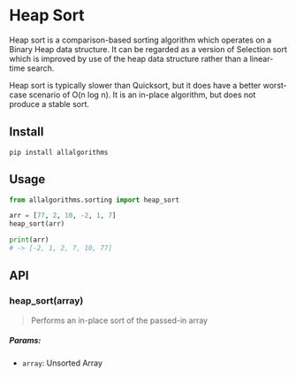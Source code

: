 # Heap Sort

Heap sort is a comparison-based sorting algorithm which operates on a Binary Heap data structure. It can be regarded as a version of Selection sort which is improved by use of the heap data structure rather than a linear-time search.

Heap sort is typically slower than Quicksort, but it does have a better worst-case scenario of O(n log n).  It is an in-place algorithm, but does not produce a stable sort.

## Install

```
pip install allalgorithms
```

## Usage

```py
from allalgorithms.sorting import heap_sort

arr = [77, 2, 10, -2, 1, 7]
heap_sort(arr)

print(arr)
# -> [-2, 1, 2, 7, 10, 77]
```

## API

### heap_sort(array)

> Performs an in-place sort of the passed-in array

##### Params:

- `array`: Unsorted Array
